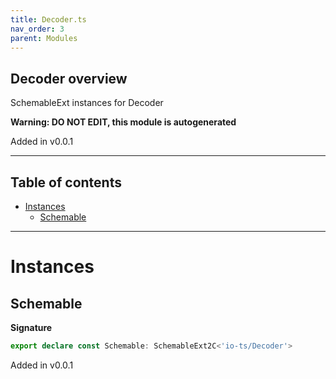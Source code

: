 ```yaml
---
title: Decoder.ts
nav_order: 3
parent: Modules
---
```


## Decoder overview

SchemableExt instances for Decoder

**Warning: DO NOT EDIT, this module is autogenerated**

Added in v0.0.1

---

<h2 class="text-delta">Table of contents</h2>

- [Instances](#instances)
  - [Schemable](#schemable)

---

# Instances

## Schemable

**Signature**

```ts
export declare const Schemable: SchemableExt2C<'io-ts/Decoder'>
```

Added in v0.0.1
